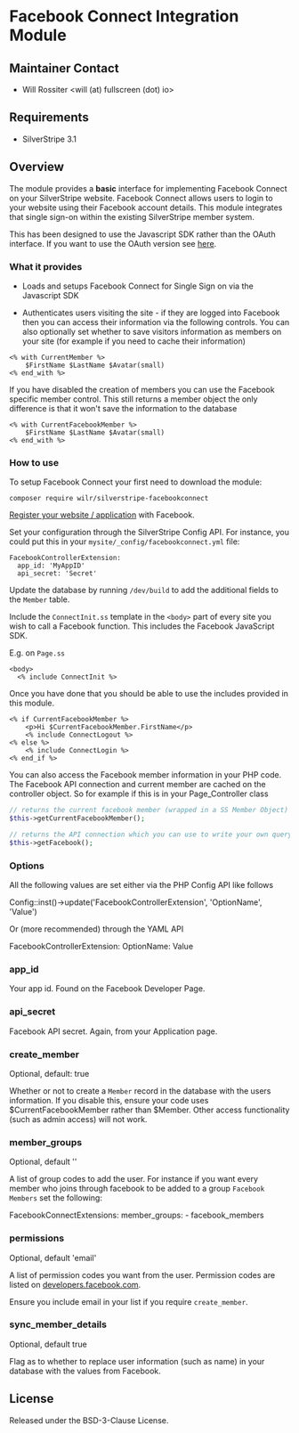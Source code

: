 # Facebook Connect Integration Module

## Maintainer Contact 
 * Will Rossiter 
   <will (at) fullscreen (dot) io>
	
## Requirements
 * SilverStripe 3.1

## Overview

The module provides a **basic** interface for implementing Facebook Connect on 
your SilverStripe website. Facebook Connect allows users to login to your 
website using their Facebook account details. This module integrates that 
single sign-on within the existing SilverStripe member system.

This has been designed to use the Javascript SDK rather than the OAuth 
interface. If you want to use the OAuth version see 
[here](https://svn.pocketrent.com/public/facebook/trunk/).

### What it provides

* Loads and setups Facebook Connect for Single Sign on via the Javascript SDK

* Authenticates users visiting the site - if they are logged into Facebook then 
 you can access their information via the following controls. You can also 
 optionally set whether to save visitors information as members on your site 
 (for example if you need to cache their information)

```
<% with CurrentMember %>
	$FirstName $LastName $Avatar(small)
<% end_with %>
```

If you have disabled the creation of members you can use the Facebook specific 
member control. This still returns a member object the only difference is that 
it won't save the information to the database

```
<% with CurrentFacebookMember %>
	$FirstName $LastName $Avatar(small)
<% end_with %>
```	
	
### How to use

To setup Facebook Connect your first need to download the module:

```
composer require wilr/silverstripe-facebookconnect
```

[Register your website / application](https://developers.facebook.com/apps/?action=create)
with Facebook.

Set your configuration through the SilverStripe Config API. For instance, you 
could put this in your `mysite/_config/facebookconnect.yml` file:

```
FacebookControllerExtension:
  app_id: 'MyAppID'
  api_secret: 'Secret'
```

Update the database by running `/dev/build` to add the additional fields to 
the `Member` table.

Include the `ConnectInit.ss` template in the `<body>` part of every site you 
wish to call a Facebook function. This includes the Facebook JavaScript SDK. 

E.g. on `Page.ss`

```
<body>
  <% include ConnectInit %>
```

Once you have done that you should be able to use the includes provided in this 
module.

```
<% if CurrentFacebookMember %>
	<p>Hi $CurrentFacebookMember.FirstName</p>
	<% include ConnectLogout %>
<% else %>
	<% include ConnectLogin %>
<% end_if %>
```

You can also access the Facebook member information in your PHP code. The 
Facebook API connection and current member are cached on the controller object. 
So for example if this is in your Page_Controller class

```php
// returns the current facebook member (wrapped in a SS Member Object)  
$this->getCurrentFacebookMember();

// returns the API connection which you can use to write your own query
$this->getFacebook(); 
```

### Options

All the following values are set either via the PHP Config API like follows

  Config::inst()->update('FacebookControllerExtension', 'OptionName', 'Value')

Or (more recommended) through the YAML API 

  FacebookControllerExtension:
    OptionName: Value

### app_id

Your app id. Found on the Facebook Developer Page.

### api_secret

Facebook API secret. Again, from your Application page.

### create_member 

  Optional, default: true

Whether or not to create a `Member` record in the database with the users 
information. If you disable this, ensure your code uses $CurrentFacebookMember
rather than $Member. Other access functionality (such as admin access) will not
work.

### member_groups

  Optional, default ''
	
A list of group codes to add the user. For instance if you want every member who
joins through facebook to be added to a group `Facebook Members` set the 
following:

  FacebookConnectExtensions:
    member_groups:
      - facebook_members

### permissions

  Optional, default 'email'

A list of permission codes you want from the user. Permission codes are listed
on [developers.facebook.com](https://developers.facebook.com/docs/reference/login).

Ensure you include email in your list if you require `create_member`.

### sync_member_details

  Optional, default true

Flag as to whether to replace user information (such as name) in your database
with the values from Facebook.

## License

Released under the BSD-3-Clause License. 
	
